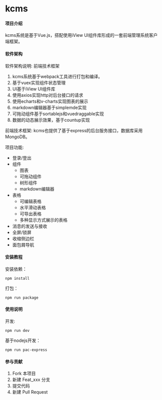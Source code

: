 # kcms

#### 项目介绍
kcms系统是基于Vue.js，搭配使用iView UI组件库形成的一套前端管理系统客户端框架。


#### 软件架构
软件架构说明:
前端技术框架
1. kcms系统基于webpack工具进行打包和编译。
2. 基于vuex实现组件状态管理
3. UI基于iView UI组件库
4. 使用axios实现http对后台接口的请求
5. 使用echarts和v-charts实现图表的展示
6. markdown编辑器基于simplemde实现
7. 可拖动组件基于sortablejs和vuedraggable实现
8. 数据的动态展示效果，基于countup实现

前端技术框架:
kcms也提供了基于express的后台服务接口，数据库采用MongoDB。

项目功能:
+ 登录/登出
+ 组件
    - 图表
    - 可拖动组件
    - 树形组件
    - markdown编辑器
+ 表格
    - 可编辑表格
    - 水平滑动表格
    - 可导出表格
    - 多种显示方式展示的表格
+ 消息的发送与接收
+ 全屏/锁屏
+ 收缩侧边栏
+ 面包屑导航

#### 安装教程
安装依赖：
```
npm install
```

打包：
```
npm run package
```

#### 使用说明
开发:
```
npm run dev
```

基于nodejs开发：
```
npm run pac-express
```

#### 参与贡献

1. Fork 本项目
2. 新建 Feat_xxx 分支
3. 提交代码
4. 新建 Pull Request


